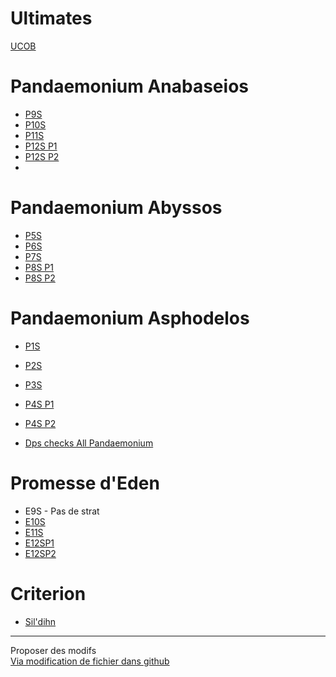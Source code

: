 # Ultimates
[UCOB](./ultimates/ucob)

# Pandaemonium Anabaseios
- [P9S](./pandaemonium/P9S)
- [P10S](./pandaemonium/P10S)
- [P11S](./pandaemonium/P11S)
- [P12S P1](./pandaemonium/P12SP1)
- [P12S P2](./pandaemonium/P12SP2)
- 
# Pandaemonium Abyssos
- [P5S](./pandaemonium/P5S)
- [P6S](./pandaemonium/P6S)
- [P7S](./pandaemonium/P7S)
- [P8S P1](./pandaemonium/P8SP1)
- [P8S P2](./pandaemonium/P8SP2)

# Pandaemonium Asphodelos 
- [P1S](./pandaemonium/P1S)
- [P2S](./pandaemonium/P2S)
- [P3S](./pandaemonium/P3S)
- [P4S P1](./pandaemonium/P4SP1)
- [P4S P2](./pandaemonium/P4SP2)

- [Dps checks All Pandaemonium](./pandaemonium/DPS)

# Promesse d'Eden 
- E9S - Pas de strat
- [E10S](./eden/E10S)
- [E11S](./eden/E11S)
- [E12SP1](./eden/E12SP1)
- [E12SP2](./eden/E12SP2)

# Criterion
- [ Sil'dihn](./criterion/Sildihn)


* * *

Proposer des modifs  
[Via modification de fichier dans github](https://github.com/rerevival/rerevival.github.io)
